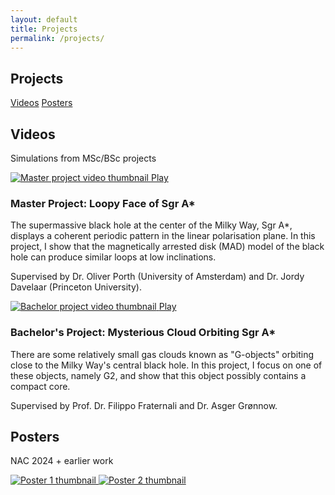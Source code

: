 ```yaml
---
layout: default
title: Projects
permalink: /projects/
---
```


<main class="wrap">
  <section id="projects">
    <h1>Projects</h1>
    <div class="badges" style="margin:12px 0 8px">
      <a class="btn" href="#videos">Videos</a>
      <a class="btn" href="#posters">Posters</a>
    </div>
  </section>

  <section id="videos">
    <h2>Videos</h2>
    <div class="card">
      <p class="meta">Simulations from MSc/BSc projects</p>
      <div class="video-grid">
        <!-- Video 1 -->
        <div class="video">
          <a class="thumb" data-lightbox data-lb-type="iframe"
             href="https://www.youtube.com/embed/1bSSq_N9Ap8?autoplay=1"
             title="Master Project: Loopy Face of the Sgr A*">
            <img src="https://img.youtube.com/vi/1bSSq_N9Ap8/hqdefault.jpg" alt="Master project video thumbnail" loading="lazy"/>
            <span class="play">Play</span>
          </a>
          <h3>Master Project: Loopy Face of Sgr A*</h3>
          <p>
            The supermassive black hole at the center of the Milky Way, Sgr A*, displays a coherent periodic pattern in the linear polarisation plane. In this project, I show that the magnetically arrested disk (MAD) model of the black hole can produce similar loops at low inclinations.
          </p>
          <p class="meta">Supervised by Dr. Oliver Porth (University of Amsterdam) and Dr. Jordy Davelaar (Princeton University).</p>
        </div>
        <!-- Video 2 -->
        <div class="video">
          <a class="thumb" data-lightbox data-lb-type="iframe"
             href="https://www.youtube.com/embed/iFrTE4MfogM?autoplay=1"
             title="Bachelor's Project: Mysterious Cloud Orbiting Sgr A*">
            <img src="https://img.youtube.com/vi/iFrTE4MfogM/hqdefault.jpg" alt="Bachelor project video thumbnail" loading="lazy"/>
            <span class="play">Play</span>
          </a>
          <h3>Bachelor's Project: Mysterious Cloud Orbiting Sgr A*</h3>
          <p>
            There are some relatively small gas clouds known as "G-objects" orbiting close to the Milky Way's central black hole. In this project, I focus on one of these objects, namely G2, and show that this object possibly contains a compact core.
          </p>
          <p class="meta">Supervised by Prof. Dr. Filippo Fraternali and Dr. Asger Grønnow.</p>
        </div>
      </div>
    </div>
  </section>

  <section id="posters">
    <h2>Posters</h2>
    <div class="card">
      <p class="meta">NAC 2024 + earlier work</p>
      <div class="thumb-grid">
        <!-- Poster 1 -->
        <a class="thumb" data-lightbox data-lb-type="iframe"
           href="https://drive.google.com/file/d/1BwiqrcjqTrJ5ewc8dWBtBjKDqhJfS5ii/preview"
           title="Open Poster 1">
          <img src="https://drive.google.com/thumbnail?id=1BwiqrcjqTrJ5ewc8dWBtBjKDqhJfS5ii&sz=w800" alt="Poster 1 thumbnail" loading="lazy"/>
        </a>
        <!-- Poster 2 -->
        <a class="thumb" data-lightbox data-lb-type="iframe"
           href="https://drive.google.com/file/d/1jkV1qofiSeLiLbfs7dPabLwcKSvFRLyT/preview"
           title="Open Poster 2">
          <img src="https://drive.google.com/thumbnail?id=1jkV1qofiSeLiLbfs7dPabLwcKSvFRLyT&sz=w800" alt="Poster 2 thumbnail" loading="lazy"/>
        </a>
      </div>
    </div>
  </section>
</main>
